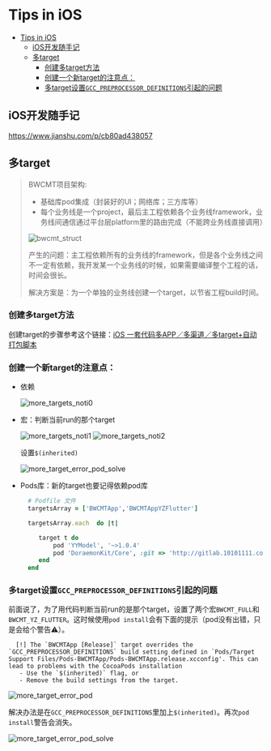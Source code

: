 # Tips in iOS
- [Tips in iOS](#Tips-in-iOS)
  - [iOS开发随手记](#iOS%E5%BC%80%E5%8F%91%E9%9A%8F%E6%89%8B%E8%AE%B0)
  - [多target](#%E5%A4%9Atarget)
    - [创建多target方法](#%E5%88%9B%E5%BB%BA%E5%A4%9Atarget%E6%96%B9%E6%B3%95)
    - [创建一个新target的注意点：](#%E5%88%9B%E5%BB%BA%E4%B8%80%E4%B8%AA%E6%96%B0target%E7%9A%84%E6%B3%A8%E6%84%8F%E7%82%B9)
    - [多target设置`GCC_PREPROCESSOR_DEFINITIONS`引起的问题](#%E5%A4%9Atarget%E8%AE%BE%E7%BD%AEGCCPREPROCESSORDEFINITIONS%E5%BC%95%E8%B5%B7%E7%9A%84%E9%97%AE%E9%A2%98)

## iOS开发随手记 
  
  https://www.jianshu.com/p/cb80ad438057
   
## 多target
   
   >  BWCMT项目架构:
   >
   >  - 基础库pod集成（封装好的UI；网络库；三方库等）
   >  - 每个业务线是一个project，最后主工程依赖各个业务线framework，业务线间通信通过平台层platform里的路由完成（不能跨业务线直接调用）
   >
   >  ![bwcmt_struct](../../src/imgs/ios/bwcmt_struct.png)
   >
   >  产生的问题：主工程依赖所有的业务线的framework，但是各个业务线之间不一定有依赖，我开发某一个业务线的时候，如果需要编译整个工程的话，时间会很长。
   >
   >  解决方案是：为一个单独的业务线创建一个target，以节省工程build时间。

### 创建多target方法

  创建target的步骤参考这个链接：[iOS 一套代码多APP／多渠道／多target+自动打包脚本](https://www.jianshu.com/p/73343b4fc42b)

###  创建一个新target的注意点：

  + 依赖
    
    ![more_targets_noti0](../../src/imgs/ios/more_targets_noti0.png)
  + 宏：判断当前run的那个target
  
    ![more_targets_noti1](../../src/imgs/ios/more_targets_noti1.png)
    ![more_targets_noti2](../../src/imgs/ios/more_targets_noti2.png)

    设置`$(inherited)`

    ![more_target_error_pod_solve](../../src/imgs/ios/more_target_error_pod_solve.png)
  + Pods库：新的target也要记得依赖pod库

    ```ruby
      # Podfile 文件
      targetsArray = ['BWCMTApp','BWCMTAppYZFlutter']

      targetsArray.each  do |t|

         target t do
             pod 'YYModel', '~>1.0.4'
             pod 'DoraemonKit/Core', :git => 'http://gitlab.10101111.com:8888/p2p/udoraemonkit.git', :configurations => ['Debug','ZC','Distribution']
         end
      end
    ```

### 多target设置`GCC_PREPROCESSOR_DEFINITIONS`引起的问题
   
   前面说了，为了用代码判断当前run的是那个target，设置了两个宏`BWCMT_FULL`和`BWCMT_YZ_FLUTTER`。这时候使用`pod install`会有下面的提示（pod没有出错，只是会给个警告⚠️）。

  ```shell
    [!] The `BWCMTApp [Release]` target overrides the `GCC_PREPROCESSOR_DEFINITIONS` build setting defined in `Pods/Target Support Files/Pods-BWCMTApp/Pods-BWCMTApp.release.xcconfig'. This can lead to problems with the CocoaPods installation
     - Use the `$(inherited)` flag, or
     - Remove the build settings from the target.
  ```

   ![more_target_error_pod](../../src/imgs/ios/more_target_error_pod.png)

   解决办法是在`GCC_PREPROCESSOR_DEFINITIONS`里加上`$(inherited)`。再次`pod install`警告会消失。

   ![more_target_error_pod_solve](../../src/imgs/ios/more_target_error_pod_solve.png)

   